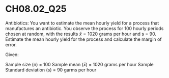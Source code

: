 # CH08.02_Q25 #
Antibiotics: You want to estimate the mean hourly yield for a process that manufactures an antibiotic. You observe the process for 100 hourly periods chosen at random, with the results $\bar{x} = 1020$ grams per hour and s = 90. Estimate the mean hourly yield for the process and calculate the margin of error.

Given:

Sample size (n) = 100
Sample mean ($\bar{x}$) = 1020 grams per hour
Sample Standard deviation (s) = 90 garms per hour


